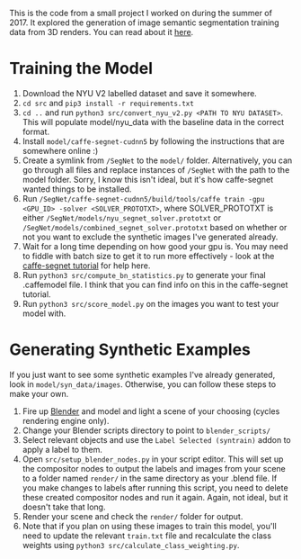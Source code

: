 This is the code from a small project I worked on during the summer of 2017. It explored the generation of image semantic segmentation training data from 3D renders. You can read about it [here](http://www.csun.io/2017/08/31/synthetic-cv-dataset.html).

# Training the Model
1. Download the NYU V2 labelled dataset and save it somewhere.
2. `cd src` and `pip3 install -r requirements.txt`
3. `cd ..` and run `python3 src/convert_nyu_v2.py <PATH TO NYU DATASET>`. This will populate model/nyu_data with the baseline data in the correct format.
4. Install `model/caffe-segnet-cudnn5` by following the instructions that are somewhere online :)
5. Create a symlink from `/SegNet` to the `model/` folder. Alternatively, you can go through all files and replace instances of `/SegNet` with the path to the model folder. Sorry, I know this isn't ideal, but it's how caffe-segnet wanted things to be installed.
6. Run `/SegNet/caffe-segnet-cudnn5/build/tools/caffe train -gpu <GPU_ID> -solver <SOLVER_PROTOTXT>`, where SOLVER_PROTOTXT is either `/SegNet/models/nyu_segnet_solver.prototxt` or `/SegNet/models/combined_segnet_solver.prototxt` based on whether or not you want to exclude the synthetic images I've generated already.
7. Wait for a long time depending on how good your gpu is. You may need to fiddle with batch size to get it to run more effectively - look at the [caffe-segnet tutorial](http://mi.eng.cam.ac.uk/projects/segnet/tutorial.html) for help here.
8. Run `python3 src/compute_bn_statistics.py` to generate your final .caffemodel file. I think that you can find info on this in the caffe-segnet tutorial.
9. Run `python3 src/score_model.py` on the images you want to test your model with.

# Generating Synthetic Examples
If you just want to see some synthetic examples I've already generated, look in `model/syn_data/images`. Otherwise, you can follow these steps to make your own.

1. Fire up [Blender](http://blender.org) and model and light a scene of your choosing (cycles rendering engine only).
2. Change your Blender scripts directory to point to `blender_scripts/`
3. Select relevant objects and use the `Label Selected (syntrain)` addon to apply a label to them.
4. Open `src/setup_blender_nodes.py` in your script editor. This will set up the compositor nodes to output the labels and images from your scene to a folder named `render/` in the same directory as your .blend file. If you make changes to labels after running this script, you need to delete these created compositor nodes and run it again. Again, not ideal, but it doesn't take that long.
5. Render your scene and check the `render/` folder for output.
6. Note that if you plan on using these images to train this model, you'll need to update the relevant `train.txt` file and recalculate the class weights using `python3 src/calculate_class_weighting.py`.
